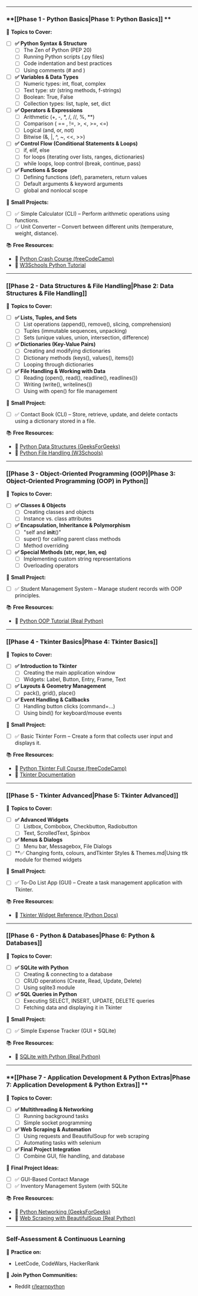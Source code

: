 

---

### **[[Phase 1 - Python Basics|Phase 1: Python Basics]] **

📌 **Topics to Cover:**

- [ ] **✅ Python Syntax & Structure**
  - [ ] The Zen of Python (PEP 20)
  - [ ] Running Python scripts (.py files)
  - [ ] Code indentation and best practices
  - [ ] Using comments (# and )
  
- [ ] **✅ Variables & Data Types**
  - [ ] Numeric types: int, float, complex
  - [ ] Text type: str (string methods, f-strings)
  - [ ] Boolean: True, False
  - [ ] Collection types: list, tuple, set, dict

- [ ] **✅ Operators & Expressions**
  - [ ] Arithmetic (+, -, *, /, //, %, **)
  - [ ] Comparison ( == , !=, >, <, >=, <=)
  - [ ] Logical (and, or, not)
  - [ ] Bitwise (&, |, ^, ~, <<, >>)

- [ ] **✅ Control Flow (Conditional Statements & Loops)**
  - [ ] if, elif, else
  - [ ] for loops (iterating over lists, ranges, dictionaries)
  - [ ] while loops, loop control (break, continue, pass)

- [ ] **✅ Functions & Scope**
  - [ ] Defining functions (def), parameters, return values
  - [ ] Default arguments & keyword arguments
  - [ ] global and nonlocal scope

🎯 **Small Projects:**
- [ ] ✅ Simple Calculator (CLI) – Perform arithmetic operations using functions.
- [ ] ✅ Unit Converter – Convert between different units (temperature, weight, distance).

📚 **Free Resources:**
- 📖 [Python Crash Course (freeCodeCamp)](https://www.freecodecamp.org/news/learn-python-by-building-projects/)
- 📖 [W3Schools Python Tutorial](https://www.w3schools.com/python/)

---

### **[[Phase 2 - Data Structures & File Handling|Phase 2: Data Structures & File Handling]]**

📌 **Topics to Cover:**

- [ ] **✅ Lists, Tuples, and Sets**
  - [ ] List operations (append(), remove(), slicing, comprehension)
  - [ ] Tuples (immutable sequences, unpacking)
  - [ ] Sets (unique values, union, intersection, difference)

- [ ] **✅ Dictionaries (Key-Value Pairs)**
  - [ ] Creating and modifying dictionaries
  - [ ] Dictionary methods (keys(), values(), items())
  - [ ] Looping through dictionaries

- [ ] **✅ File Handling & Working with Data**
  - [ ] Reading (open(), read(), readline(), readlines())
  - [ ] Writing (write(), writelines())
  - [ ] Using with open() for file management

🎯 **Small Project:**
- [ ] ✅ Contact Book (CLI) – Store, retrieve, update, and delete contacts using a dictionary stored in a file.

📚 **Free Resources:**
- 📖 [Python Data Structures (GeeksForGeeks)](https://www.geeksforgeeks.org/python-data-structures/)
- 📖 [Python File Handling (W3Schools)](https://www.w3schools.com/python/python_file_handling.asp)

---

### **[[Phase 3 - Object-Oriented Programming (OOP)|Phase 3: Object-Oriented Programming (OOP) in Python]]**

📌 **Topics to Cover:**

- [ ] **✅ Classes & Objects**
  - [ ] Creating classes and objects
  - [ ] Instance vs. class attributes

- [ ] **✅ Encapsulation, Inheritance & Polymorphism**
  - [ ] "self and __init__()"
  - [ ] super() for calling parent class methods
  - [ ] Method overriding

- [ ] **✅ Special Methods (__str__, __repr__, __len__, __eq__)**
  - [ ] Implementing custom string representations
  - [ ] Overloading operators

🎯 **Small Project:**
- [ ] ✅ Student Management System – Manage student records with OOP principles.

📚 **Free Resources:**
- 📖 [Python OOP Tutorial (Real Python)](https://realpython.com/python3-object-oriented-programming/)

---

### **[[Phase 4 - Tkinter Basics|Phase 4: Tkinter Basics]]**

📌 **Topics to Cover:**

- [ ] **✅ Introduction to Tkinter**
  - [ ] Creating the main application window
  - [ ] Widgets: Label, Button, Entry, Frame, Text

- [ ] **✅ Layouts & Geometry Management**
  - [ ] pack(), grid(), place()

- [ ] **✅ Event Handling & Callbacks**
  - [ ] Handling button clicks (command=...)
  - [ ] Using bind() for keyboard/mouse events

🎯 **Small Project:**
- [ ] ✅ Basic Tkinter Form – Create a form that collects user input and displays it.

📚 **Free Resources:**
- 📖 [Python Tkinter Full Course (freeCodeCamp)](https://www.youtube.com/watch?v=YXPyB4XeYLA)
- 📖 [Tkinter Documentation](https://docs.python.org/3/library/tkinter.html)

---

### **[[Phase 5 - Tkinter Advanced|Phase 5: Tkinter Advanced]]**

📌 **Topics to Cover:**

- [ ] **✅ Advanced Widgets**
  - [ ] Listbox, Combobox, Checkbutton, Radiobutton
  - [ ] Text, ScrolledText, Spinbox

- [ ] **✅ Menus & Dialogs**
  - [ ] Menu bar, Messagebox, File Dialogs

- [ ] **✅ Changing fonts, colours, andTkinter Styles & Themes.md|Using ttk module for themed widgets

🎯 **Small Project:**
- [ ] ✅ To-Do List App (GUI) – Create a task management application with Tkinter.

📚 **Free Resources:**
- 📖 [Tkinter Widget Reference (Python Docs)](https://docs.python.org/3/library/tkinter.html)

---

### **[[Phase 6 - Python & Databases|Phase 6: Python & Databases]]**

📌 **Topics to Cover:**

- [ ] **✅ SQLite with Python**
  - [ ] Creating & connecting to a database
  - [ ] CRUD operations (Create, Read, Update, Delete)
  - [ ] Using sqlite3 module

- [ ] **✅ SQL Queries in Python**
  - [ ] Executing SELECT, INSERT, UPDATE, DELETE queries
  - [ ] Fetching data and displaying it in Tkinter

🎯 **Small Project:**
- [ ] ✅ Simple Expense Tracker (GUI + SQLite)

📚 **Free Resources:**
- 📖 [SQLite with Python (Real Python)](https://realpython.com/python-sql-libraries/)

---

### **[[Phase 7 - Application Development & Python Extras|Phase 7: Application Development & Python Extras]] **

📌 **Topics to Cover:**

- [ ] **✅ Multithreading & Networking**
  - [ ] Running background tasks
  - [ ] Simple socket programming

- [ ] **✅ Web Scraping & Automation**
  - [ ] Using requests and BeautifulSoup for web scraping
  - [ ] Automating tasks with selenium

- [ ] **✅ Final Project Integration**
  - [ ] Combine GUI, file handling, and database

🎯 **Final Project Ideas:**
- [ ] ✅ GUI-Based Contact Manage
- [ ] ✅ Inventory Management System (with SQLite

📚 **Free Resources:**
- 📖 [Python Networking (GeeksForGeeks)](https://www.geeksforgeeks.org/python-multithreading/)
- 📖 [Web Scraping with BeautifulSoup (Real Python)](https://realpython.com/beautiful-soup-web-scraper-python/)

---

### **Self-Assessment & Continuous Learning**

🔹 **Practice on:**  
- LeetCode, CodeWars, HackerRank

🔹 **Join Python Communities:**  
- Reddit [r/learnpython](https://www.reddit.com/r/learnpython/)
